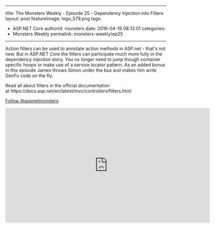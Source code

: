 
---
title: The Monsters Weekly - Episode 25 -  Dependency Injection into Filters
layout: post
featureImage: logo_579.png
tags: 
  - ASP.NET Core
authorId: monsters
date: 2016-04-19 08:12:01
categories:
  - Monsters Weekly
permalink: monsters-weekly\ep25
---

<p>Action filters can be used to annotate action methods in ASP.net - that's not new. But in ASP.NET Core the filters can participate much more fully in the dependency injection story. You no longer need to jump though container specific hoops or make use of a service locator pattern. As an added bonus in this episode James throws Simon under the bus and makes him write GenFu code on the fly.&nbsp;&nbsp;</p><p>Read all about filters in the official documentation at&nbsp;https://docs.asp.net/en/latest/mvc/controllers/filters.html</p><p><a class="twitter-follow-button" href="https://twitter.com/aspnetmonsters">Follow @aspnetmonsters</a></p> 

<!--more-->
<iframe src='https://channel9.msdn.com/Series/aspnetmonsters/Episode-25-Dependency-Injection-into-Filters/player' width='640' height='360' allowFullScreen frameBorder='0'></iframe>
